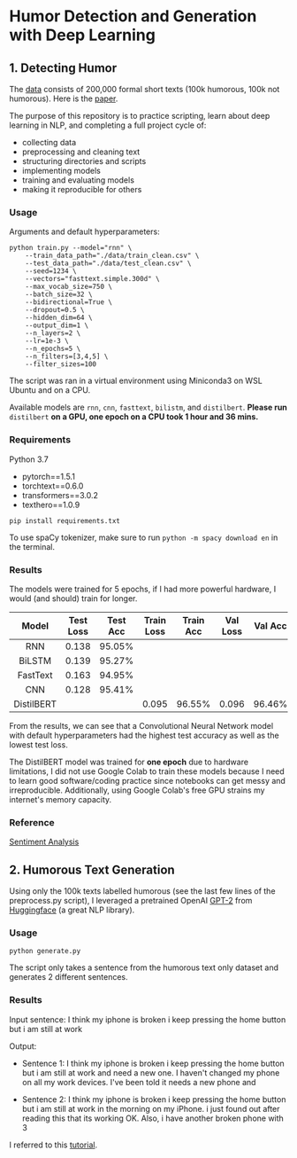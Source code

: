 # Humor Detection and Generation with Deep Learning

## 1. Detecting Humor

The [data](https://www.kaggle.com/moradnejad/200k-short-texts-for-humor-detection) consists of 200,000 formal short texts (100k humorous, 100k not humorous). Here is the [paper](https://arxiv.org/abs/2004.12765).

The purpose of this repository is to practice scripting, learn about deep learning in NLP, and completing a full project cycle of:

- collecting data
- preprocessing and cleaning text
- structuring directories and scripts
- implementing models
- training and evaluating models
- making it reproducible for others

### Usage

Arguments and default hyperparameters:

```
python train.py --model="rnn" \
    --train_data_path="./data/train_clean.csv" \
    --test_data_path="./data/test_clean.csv" \
    --seed=1234 \
    --vectors="fasttext.simple.300d" \
    --max_vocab_size=750 \
    --batch_size=32 \
    --bidirectional=True \
    --dropout=0.5 \
    --hidden_dim=64 \
    --output_dim=1 \
    --n_layers=2 \
    --lr=1e-3 \
    --n_epochs=5 \
    --n_filters=[3,4,5] \
    --filter_sizes=100
```

The script was ran in a virtual environment using Miniconda3 on WSL Ubuntu and on a CPU.

Available models are `rnn`, `cnn`, `fasttext`, `bilistm`, and `distilbert`. **Please run** `distilbert` **on a GPU, one epoch on a CPU took 1 hour and 36 mins.**

### Requirements

Python 3.7

- pytorch==1.5.1
- torchtext==0.6.0
- transformers==3.0.2
- texthero==1.0.9

```
pip install requirements.txt
```

To use spaCy tokenizer, make sure to run `python -m spacy download en` in the terminal.

### Results

The models were trained for 5 epochs, if I had more powerful hardware, I would (and should) train for longer.

| Model | Test Loss | Test Acc | Train Loss | Train Acc | Val Loss | Val Acc |
| :---: | :---: | :---: | :---: | :---: | :---: | :---:
| RNN | 0.138 | 95.05% |
| BiLSTM | 0.139 | 95.27% |
| FastText | 0.163 | 94.95% |
| CNN | 0.128 | 95.41% |
| DistilBERT | | | 0.095 | 96.55% | 0.096 | 96.46% |

From the results, we can see that a Convolutional Neural Network model with default hyperparameters had the highest test accuracy as well as the lowest test loss. 

The DistilBERT model was trained for **one epoch** due to hardware limitations, I did not use Google Colab to train these models because I need to learn good software/coding practice since notebooks can get messy and irreproducible. Additionally, using Google Colab's free GPU strains my internet's memory capacity. 

### Reference

[Sentiment Analysis](https://github.com/bentrevett/pytorch-sentiment-analysis)

## 2. Humorous Text Generation

Using only the 100k texts labelled humorous (see the last few lines of the preprocess.py script), I leveraged a pretrained OpenAI [GPT-2](https://openai.com/blog/better-language-models/) from [Huggingface](https://huggingface.co/) (a great NLP library).

### Usage

```
python generate.py
```

The script only takes a sentence from the humorous text only dataset and generates 2 different sentences.

### Results

Input sentence: I think my iphone is broken i keep pressing the home button but i am still at work

Output:

- Sentence 1: I think my iphone is broken i keep pressing the home button but i am still at work and need a new one. I haven't changed my phone on all my work devices. I've been told it needs a new phone and

- Sentence 2: I think my iphone is broken i keep pressing the home button but i am still at work in the morning on my iPhone. i just found out after reading this that its working OK. Also, i have another broken phone with 3

I referred to this [tutorial](https://github.com/huggingface/blog/blob/master/notebooks/02_how_to_generate.ipynb).